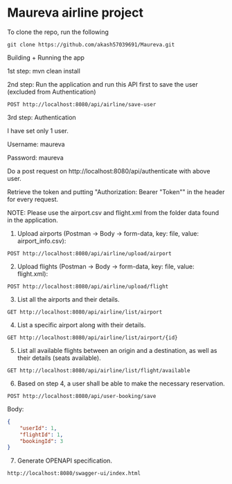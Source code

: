 # Maureva airline project

To clone the repo, run the following

```
git clone https://github.com/akash57039691/Maureva.git
```

Building + Running the app

1st step: mvn clean install

2nd step: Run the application and run this API first to save the user (excluded from Authentication)

```
POST http://localhost:8080/api/airline/save-user
```

3rd step: Authentication

I have set only 1 user.

Username: maureva

Password: maureva

Do a post request on http://localhost:8080/api/authenticate with above user.

Retrieve the token and putting "Authorization: Bearer "Token"" in the header for every request.

NOTE: Please use the airport.csv and flight.xml from the folder data found in the application.
1) Upload airports (Postman -> Body -> form-data, key: file, value: airport_info.csv):
```
POST http://localhost:8080/api/airline/upload/airport
```

2) Upload flights (Postman -> Body -> form-data, key: file, value: flight.xml):
```
POST http://localhost:8080/api/airline/upload/flight
```

3) List all the airports and their details.
```
GET http://localhost:8080/api/airline/list/airport
```

4) List a specific airport along with their details.
```
GET http://localhost:8080/api/airline/list/airport/{id}
```

5) List all available flights between an origin and a destination, as well as their details (seats available).
```
GET http://localhost:8080/api/airline/list/flight/available
```

6) Based on step 4, a user shall be able to make the necessary reservation.
```
POST http://localhost:8080/api/user-booking/save
```
Body:
``` json
{
    "userId": 1,
    "flightId": 1,
    "bookingId": 3
}
```

7) Generate OPENAPI specification.
```
http://localhost:8080/swagger-ui/index.html
```